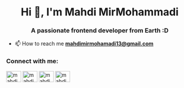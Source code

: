 <h1 align="center">Hi 👋, I'm Mahdi MirMohammadi</h1>
<h3 align="center">A passionate frontend developer from Earth :D</h3>

- 📫 How to reach me **mahdimirmohamadi13@gmail.com**

<h3 align="left">Connect with me:</h3>
<p align="left">
<a href="https://dev.to/mahdimirmohamadi" target="blank"><img align="center" src="https://raw.githubusercontent.com/rahuldkjain/github-profile-readme-generator/master/src/images/icons/Social/devto.svg" alt="mahdimirmohamadi" height="30" width="40" /></a>
<a href="https://linkedin.com/in/mahdimirmohamadi" target="blank"><img align="center" src="https://raw.githubusercontent.com/rahuldkjain/github-profile-readme-generator/master/src/images/icons/Social/linked-in-alt.svg" alt="mahdimirmohamadi" height="30" width="40" /></a>
<a href="https://stackoverflow.com/users/mahdi mirmohamadi" target="blank"><img align="center" src="https://raw.githubusercontent.com/rahuldkjain/github-profile-readme-generator/master/src/images/icons/Social/stack-overflow.svg" alt="mahdi mirmohamadi" height="30" width="40" /></a>
<a href="https://instagram.com/mahdi._.mirmohamadi" target="blank"><img align="center" src="https://raw.githubusercontent.com/rahuldkjain/github-profile-readme-generator/master/src/images/icons/Social/instagram.svg" alt="mahdi._.mirmohamadi" height="30" width="40" /></a>
</p>

